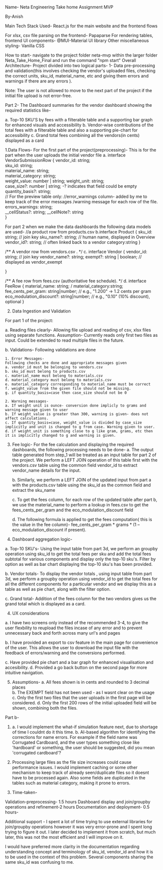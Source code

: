 Name- Neta Engineering Take home Assignment MVP

By-Anish

Main Tech Stack Used- React.js for the main website and the frontend flows

For xlsx, csv file parsing on the frontend- Papaparse
For rendering tables, frontend UI components- @MUI-Material UI library
Other miscellaneous styling- Vanilla CSS

How to start- navigate to the project folder neta-mvp within the larger folder Neta_Take_Home_Final and run the command "npm start"
Overall Architecture- Project divided into two logical parts- 1- Data pre-processing and validation(this involves checking the vendor's uploaded files, checking the correct units, sku_id, material_name, etc and giving them errors and warnings if there are any errors ).

Note: The user is not allowed to move to the next part of the project if the initial file upload is not error-free.

Part 2- The Dashboard summaries for the vendor dashboard showing the required statistics like-

a. Top-10 SKU'S by fees with a filterable table and a supporting bar graph for enhanced visuals and accessibility
b. Vendor-wise contributions of the total fees with a filterable table and also a supporting pie-chart for accessibility
c. Grand total fees combining all the vendors(in cents) displayed as a card


1.Data Flows- For the first part of the project(preprocessing)-
This is for the part when the user uploads the initial vendor file
a. interface VendorSubmissionRow {
  vendor_id: string;           
  sku_id: string;              
  material_name: string;       
  material_category: string;   
  weight_value: number | string; 
  weight_unit: string;         
  case_size?: number | string; -? indicates that field could be empty
  quantity_basis?: string;     
  // For the preview table only:
  //error_warnings column- added by me to keep track of the error messages /warning message for each row of the file.
  errors_warnings: string;     
  __cellStatus?: string; 
  __cellNote?:   string              
}

For part 2 when  we make the data dashboards the following data models are used-
//a product row from products.csv
b.interface Product {
  sku_id: string;              // join key
  sku_name?: string;           // human name, displayed in Overview
  vendor_id?: string;          // often linked back to a vendor
  category:string 
}

/** A vendor row from vendors.csv . */
c. interface Vendor {
  vendor_id: string;           // join key
  vendor_name?: string;
  exempt?: string | boolean;   // displayed as vendor_exempt
  
}

/** A fee row from fees.csv (authoritative fee schedule). */
d. interface FeeRow {
  material_name: string;           /
  material_category:string;
  fee_cents_per_gram: string|number;  // e.g., "1.200" -> 1.2 cents per gram
  eco_modulation_discount?: string|number; // e.g., "0.10" (10% discount), optional
}

2. Data Ingestion and Validation

For part 1 of the project:

a. Reading files clearly- Allowing file upload and reading of csv, xlsx files using separate functions. Assumption- Currently reads only first two files as input. Could be extended to read multiple files in the future. 

b. Validations- Following validations are done

    1. Error Messages- 
    Following checks are done and appropriate messages given
    a. vendor_id must be belonging to vendors.csv
    b. sku_id must belong to products.csv
    c. material_name must belong to materials.csv
    d. material_category must belong to materials.csv
    e. material_category corresponding to material_name must be correct
    f. weight_value from the given file should not be missing.
    g. if quantity_basis=case then case_size should not be 0
    
    2. Warning messages-
    a. If weight unit is ounce- conversion done implicly to grams and warning message given to user
    b. If weight_value is greater than 300, warning is given- does not affect calculations.
    c. If quantity_basis=case, weight_value is divided by case_size implicitly and unit is changed to g from case. Warning given to user.
    d. if weight_unit is something close to g like gram, grams, etc then it is implicitly changed to g and warning is given.

3. Fee logic- For the fee calculation and displaying the required dashboards, the following processing needs to be done-
    a. The output table generated from step_1 will be treated as an input table for part 2 of the project. We perform a LEFT JOIN operation of this table first with the vendors.csv table using the common field vendor_id to extract vendor_name details for the input.

    b. Similarly, we perform a LEFT JOIN of the updated input from part a with the products.csv table using the sku_id as the common field and extract the sku_name

    c. To get the fees column, for each row of the updated table after part b, we use the material_name to perform a lookup in fees.csv to get the fees_cents_per_gram and the eco_modulation_discount field

    d. The following formula is applied to get the fees computation( this is the value in the fee column)-
    fee_cents_per_gram * grams * (1 – eco_modulation_discount if present). 


4. Dashboard aggregation logic-

  a. Top-10 SKU's- Using the input table from part 3d, we perform an  groupby operation using sku_id to get the total fees per sku and add the total fees subtotal for various components and display only the top-10 sku's. Filter by option as well as bar chart displaying the top-10 sku's has been provided.

  b. Vendor totals- To display the vendor totals , using input table from part 3d, we perform a groupby operation using vendor_id to get the total fees for all the different components for a particular vendor and we display this as a table as well as pie chart, along with the filter option.
  
   c. Grand total- Addition of the fees column for the two vendors gives us the grand total which is displayed as a card.


4. UX considerations

a. I have two screens only instead of the recommended 3-4, to give the user flexbility to reupload the files incase of any error and to prevent 
unnecessary back and forth across many url's and pages

b. I have provided an export to csv feature in the main page for convenience of the user. This allows the user to download the input file with the feedback of errors/warning and the conversions performed.

c. Have provided pie chart and a bar graph for enhanced visualisation and accesibility.
d. Provided a go back button on the second page for more intuitive navigation.


5. Assumptions-
a.  All fees shown is in cents and rounded to 3 decimal places  
b. The EXEMPT field has not been used - as I wasnt clear on the usage
c. Only the first two files that the user uploads in the first page will be considered.
d. Only the first 200 rows of the initial uploaded field will be shown, combining both the files. 


Part b- 

1. a. I would implement the what-if simulation feature next, due to shortage of time I couldnt do it this time.
b. AI-based algorithm for identifying the corrections for name errors. For example if the field name was Corrugated Cardboard, and the user types something close like 'hardboard' or something, the user should be suggested, did you mean 'corrugated cardboard'?

2. Processing large files as the file size increases could cause performance issues. I would implement caching or some other mechanism to keep
track of already seen/duplicate files so it doesnt have to be processed again. Also some fields are duplicated in the tables such as material category, making it prone to errors.

3. Time-taken-

Validation-preprocessing- 1.5 hours
Dashboard display and join/groupby operations and refinement-2 hours
Documentation and deployment- 0.5 hours-

Additional support - I spent a lot of time trying to use external libraries for join/groupby operations
however it was very error-prone and I spent long trying to figure it out. I later decided to implement it from scratch, but much later, this was 
not the most efficient and I will improve on it. 

I would have preferred more clarity in the documentation regarding understanding concept and terminology of sku_id, vendor_id 
and how it is to be used in the context of this problem. Several components sharing the same sku_id was confusing to me. 





















